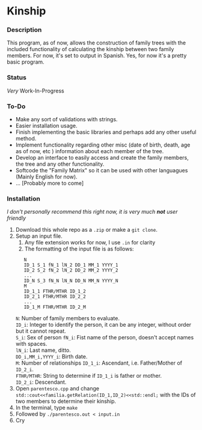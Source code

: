 # Kinship
### Description
This program, as of now, allows the construction of family trees with the included functionality of calculating the kinship 
between two family members. For now, it's set to output in Spanish. Yes, for now it's a pretty basic program.
### Status
_Very_ Work-In-Progress
### To-Do
+ Make any sort of validations with strings.
+ Easier installation usage.
+ Finish implementing the basic libraries and perhaps add any other useful method.
+ Implement functionality regarding other misc (date of birth, death, age as of now, etc ) information about each member of the tree.
+ Develop an interface to easily access and create the family members, the tree and any other functionality.
+ Softcode the "Family Matrix" so it can be used with other languagues (Mainly English for now).
+ ... [Probably more to come]

### Installation
_I don't personally recommend this right now, it is very much **not** user friendly_
1. Download this whole repo as a `.zip` or make a `git clone`.
2. Setup an input file.
    1. Any file extension works for now, I use `.in` for clarity
    2. The formatting of the input file is as follows:
   ```
      N
      ID_1 S_1 fN_1 lN_2 DD_1 MM_1 YYYY_1
      ID_2 S_2 fN_2 lN_2 DD_2 MM_2 YYYY_2
      ...
      ID_N S_3 fN_N lN_N DD_N MM_N YYYY_N
      M
      ID_1_1 FTHR/MTHR ID_1_2
      ID_2_1 FTHR/MTHR ID_2_2
      ...
      ID_1_M FTHR/MTHR ID_2_M
      ```  
    `N`: Number of family members to evaluate.    
    `ID_i`: Integer to identify the person, it can be any integer, without order but it cannot repeat.   
    `S_i`: Sex of person
    `fN_i`: Fist name of the person, doesn't accept names with spaces.    
    `lN_i`: Last name, ditto.   
    `DD_i,MM_i,YYYY_i`: Birth date.   
    `M`: Number of relationships
    `ID_1_i`: Ascendant, i.e. Father/Mother of `ID_2_i`.    
    `FTHR/MTHR`: String to determine if `ID_1_i` is father or mother.   
    `ID_2_i`: Descendant.   
3. Open `parentesco.cpp` and change `std::cout<<familia.getRelation(ID_1,ID_2)<<std::endl;` with the IDs of two members to determine their kinship.
4. In the terminal, type `make`
5. Followed by `./parentesco.out < input.in`
6. Cry
